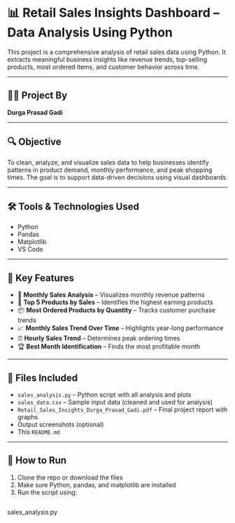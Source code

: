 # 📊 Retail Sales Insights Dashboard – Data Analysis Using Python

This project is a comprehensive analysis of retail sales data using Python. It extracts meaningful business insights like revenue trends, top-selling products, most ordered items, and customer behavior across time.

---

## 👨‍💻 Project By
**Durga Prasad Gadi**

---

## 🔍 Objective
To clean, analyze, and visualize sales data to help businesses identify patterns in product demand, monthly performance, and peak shopping times. The goal is to support data-driven decisions using visual dashboards.

---

## 🛠 Tools & Technologies Used
- Python
- Pandas
- Matplotlib
- VS Code

---

## 📌 Key Features
- 📅 **Monthly Sales Analysis** – Visualizes monthly revenue patterns
- 🥇 **Top 5 Products by Sales** – Identifies the highest earning products
- 📦 **Most Ordered Products by Quantity** – Tracks customer purchase trends
- 📈 **Monthly Sales Trend Over Time** – Highlights year-long performance
- ⏰ **Hourly Sales Trend** – Determines peak ordering times
- 🏆 **Best Month Identification** – Finds the most profitable month

---

## 📁 Files Included
- `sales_analysis.py` – Python script with all analysis and plots
- `sales_data.csv` – Sample input data (cleaned and used for analysis)
- `Retail_Sales_Insights_Durga_Prasad_Gadi.pdf` – Final project report with graphs
- Output screenshots (optional)
- This `README.md`
---

## 🚀 How to Run
1. Clone the repo or download the files  
2. Make sure Python, pandas, and matplotlib are installed  
3. Run the script using:
   ```bash
 sales_analysis.py
